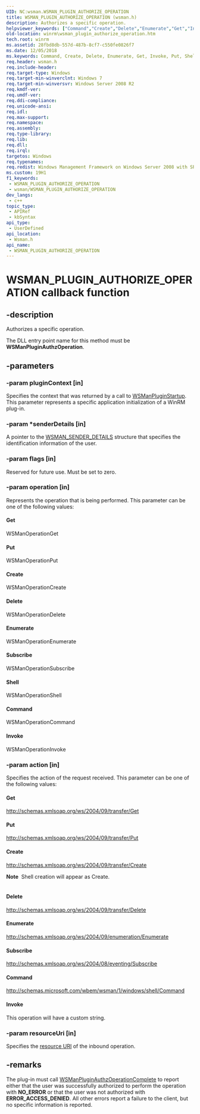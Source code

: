 ```yaml
---
UID: NC:wsman.WSMAN_PLUGIN_AUTHORIZE_OPERATION
title: WSMAN_PLUGIN_AUTHORIZE_OPERATION (wsman.h)
description: Authorizes a specific operation.
helpviewer_keywords: ["Command","Create","Delete","Enumerate","Get","Invoke","Put","Shell","Subscribe","WSMAN_PLUGIN_AUTHORIZE_OPERATION","WSMAN_PLUGIN_AUTHORIZE_OPERATION callback","WSMAN_PLUGIN_AUTHORIZE_OPERATION callback function [Windows Management Instrumentation]","winrm.wsman_plugin_authorize_operation","wsman/WSMAN_PLUGIN_AUTHORIZE_OPERATION"]
old-location: winrm\wsman_plugin_authorize_operation.htm
tech.root: winrm
ms.assetid: 28fbd8db-557d-487b-8cf7-c550fe0826f7
ms.date: 12/05/2018
ms.keywords: Command, Create, Delete, Enumerate, Get, Invoke, Put, Shell, Subscribe, WSMAN_PLUGIN_AUTHORIZE_OPERATION, WSMAN_PLUGIN_AUTHORIZE_OPERATION callback, WSMAN_PLUGIN_AUTHORIZE_OPERATION callback function [Windows Management Instrumentation], winrm.wsman_plugin_authorize_operation, wsman/WSMAN_PLUGIN_AUTHORIZE_OPERATION
req.header: wsman.h
req.include-header: 
req.target-type: Windows
req.target-min-winverclnt: Windows 7
req.target-min-winversvr: Windows Server 2008 R2
req.kmdf-ver: 
req.umdf-ver: 
req.ddi-compliance: 
req.unicode-ansi: 
req.idl: 
req.max-support: 
req.namespace: 
req.assembly: 
req.type-library: 
req.lib: 
req.dll: 
req.irql: 
targetos: Windows
req.typenames: 
req.redist: Windows Management Framework on Windows Server 2008 with SP2, Windows Vista with SP1, and Windows Vista with SP2
ms.custom: 19H1
f1_keywords:
 - WSMAN_PLUGIN_AUTHORIZE_OPERATION
 - wsman/WSMAN_PLUGIN_AUTHORIZE_OPERATION
dev_langs:
 - c++
topic_type:
 - APIRef
 - kbSyntax
api_type:
 - UserDefined
api_location:
 - Wsman.h
api_name:
 - WSMAN_PLUGIN_AUTHORIZE_OPERATION
---
```


# WSMAN_PLUGIN_AUTHORIZE_OPERATION callback function


## -description

Authorizes a specific operation. 

The DLL entry point name for this method must be <b>WSManPluginAuthzOperation</b>.

## -parameters

### -param pluginContext [in]

Specifies the context that was returned by a call to <a href="/windows/desktop/api/wsman/nc-wsman-wsman_plugin_startup">WSManPluginStartup</a>. This parameter represents a specific application initialization of a WinRM plug-in.

### -param *senderDetails [in]

A pointer  to the <a href="/windows/desktop/api/wsman/ns-wsman-wsman_sender_details">WSMAN_SENDER_DETAILS</a> structure that specifies the identification information of the user.

### -param flags [in]

Reserved for future use. Must be set to zero.

### -param operation [in]

Represents the operation that is being performed. This parameter can be one of the following values:



#### Get

WSManOperationGet



#### Put

WSManOperationPut



#### Create

WSManOperationCreate



#### Delete

WSManOperationDelete



#### Enumerate

WSManOperationEnumerate



#### Subscribe

WSManOperationSubscribe



#### Shell

WSManOperationShell



#### Command

WSManOperationCommand



#### Invoke

WSManOperationInvoke

### -param action [in]

Specifies the action of the request received.  This parameter can be one of the following values:



#### Get

http://schemas.xmlsoap.org/ws/2004/09/transfer/Get



#### Put

http://schemas.xmlsoap.org/ws/2004/09/transfer/Put



#### Create

http://schemas.xmlsoap.org/ws/2004/09/transfer/Create

<div class="alert"><b>Note</b>  Shell creation will appear as Create.</div>
<div> </div>


#### Delete

http://schemas.xmlsoap.org/ws/2004/09/transfer/Delete



#### Enumerate

http://schemas.xmlsoap.org/ws/2004/09/enumeration/Enumerate



#### Subscribe

http://schemas.xmlsoap.org/ws/2004/08/eventing/Subscribe



#### Command

http://schemas.microsoft.com/wbem/wsman/1/windows/shell/Command



#### Invoke

This operation will have a custom string.

### -param resourceUri [in]

Specifies the <a href="/windows/desktop/WinRM/windows-remote-management-glossary">resource URI</a> of the inbound operation.

## -remarks

The plug-in must call <a href="/windows/desktop/api/wsman/nf-wsman-wsmanpluginauthzoperationcomplete">WSManPluginAuthzOperationComplete</a> to report either that the user was successfully authorized to perform the operation with <b>NO_ERROR</b> or that the user was not authorized with <b>ERROR_ACCESS_DENIED</b>. All other errors report a failure to the client, but no specific information is reported.
